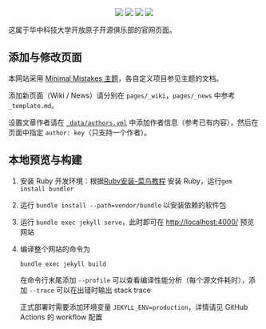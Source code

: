 <div align="center">

[![](https://img.shields.io/badge/Join_QQ-HUST_OPEN_ATOM_CLUB_|_OS2EDU-white?style=for-the-badge&color=76bad9&logo=qq&logoColor=76bad9)](https://qm.qq.com/q/2uEd11lkWk)
[![](https://img.shields.io/badge/Join_Discord-HUST_OPEN_ATOM_CLUB-white?style=for-the-badge&color=5662f6&logo=discord&logoColor=5662f6)](https://discord.gg/EMJqcQCCpW)
[![](https://img.shields.io/badge/Visit_Bilibili-%E5%8D%8E%E7%A7%91%E5%BC%80%E6%94%BE%E5%8E%9F%E5%AD%90%E4%BF%B1%E4%B9%90%E9%83%A8-white?style=for-the-badge&color=FB7299&logo=bilibili&logoColor=FB7299)](https://space.bilibili.com/3537107102468877)
[![](https://img.shields.io/badge/%E5%85%AC%E4%BC%97%E5%8F%B7-%E5%BC%80%E6%BA%90%E5%86%85%E6%A0%B8%E5%AE%89%E5%85%A8%E4%BF%AE%E7%82%BC-white?style=for-the-badge&color=06cb64E&logo=wechat&logoColor=06cb64)](https://mp.weixin.qq.com/s/5BRqbmsE9lfhai7mjt1gRQ)

</div>
这属于华中科技大学开放原子开源俱乐部的官网页面。

## 添加与修改页面

本网站采用 [Minimal Mistakes 主题](https://mmistakes.github.io/minimal-mistakes/)，各自定义项目参见主题的文档。

添加新页面（Wiki / News）请分别在 `pages/_wiki`，`pages/_news` 中参考 `_template.md`。

设置文章作者请在 [`_data/authors.yml`](_data/authors.yml) 中添加作者信息（参考已有内容），然后在页面中指定 `author: key`（只支持一个作者）。

## 本地预览与构建

1. 安装 Ruby 开发环境：根据[Ruby安装-菜鸟教程](https://www.runoob.com/ruby/ruby-installation-windows.html) 安装 Ruby，运行`gem install bundler`
2. 运行 `bundle install --path=vendor/bundle` 以安装依赖的软件包
3. 运行 `bundle exec jekyll serve`，此时即可在 <http://localhost:4000/> 预览网站
4. 编译整个网站的命令为

   ```shell
   bundle exec jekyll build
   ```

   在命令行末尾添加 `--profile` 可以查看编译性能分析（每个源文件耗时），添加 `--trace` 可以在出错时输出 stack trace

   正式部署时需要添加环境变量 `JEKYLL_ENV=production`，详情请见 GitHub Actions 的 workflow 配置